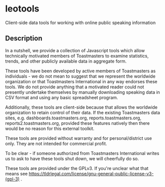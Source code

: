 # leotools
Client-side data tools for working with online public speaking information

## Description
In a nutshell, we provide a collection of Javascript tools which allow technically motivated members of Toastmasters to examine statistics, 
trends, and other publicly available data in aggregate form. 

These tools have been developed by active members of Toastmasters as individuals - we do not mean to suggest that we represent the worldwide organization
or that Toastmasters International in any way endorses these tools. We do not provide anything that a motivated reader could not presently undertake themselves
by manually downloading speaking data in CSV format and using any basic spreadsheet program.

Additionally, these tools are client-side because that allows the worldwide organization to retain control of their data. If the existing Toastmasters data sites,
e.g. dashboards.toastmasters.org, reports.toastmasters.org, reports2.toastmasters.org, provided these features natively then there would be no reason for this
external toolkit.

These tools are provided without warranty and for personal/district use only. They are not intended for commercial profit. 

To be clear - if someone authorized from Toastmasters International writes us to ask to have these tools shut down, we will cheerfully do so.

These tools are provided under the GPLv3. If you're unclear what that means see https://tldrlegal.com/license/gnu-general-public-license-v3-(gpl-3) .